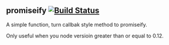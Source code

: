 ## promiseify [![Build Status](https://travis-ci.org/shepherdwind/promiseify.svg)](https://travis-ci.org/shepherdwind/promiseify)

A simple function, turn callbak style method to promiseify.

Only useful when you node versioin greater than or equal to 0.12.
